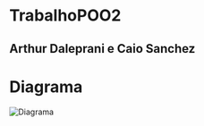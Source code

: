 # TrabalhoPOO2
## Arthur Daleprani e Caio Sanchez
# Diagrama
![Diagrama](https://github.com/CaioSanches7777777/TrabalhoPOO2/assets/102961025/58a80b2d-90b1-474d-beac-ac290bc38c96)

